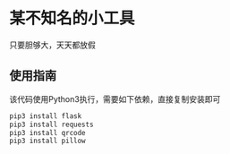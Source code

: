 # 某不知名的小工具

只要胆够大，天天都放假

## 使用指南

该代码使用Python3执行，需要如下依赖，直接复制安装即可

```bash
pip3 install flask
pip3 install requests
pip3 install qrcode
pip3 install pillow
```